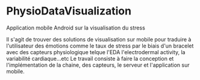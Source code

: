 # PhysioDataVisualization
Application mobile Android sur la visualisation du stress

Il s'agit de trouver des solutions de visualisation sur mobile pour traduire à l'utilisateur des émotions comme le taux de stress par le biais d'un bracelet avec des capteurs physiologique telque l'EDA l'electrodermal activity, la variabilité cardiaque...etc
Le travail consiste à faire la conception et l'implémentation de la chaine, des capteurs, le serveur et l'application sur mobile.
